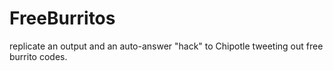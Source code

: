 # FreeBurritos
replicate an output and an auto-answer "hack" to Chipotle tweeting out free burrito codes.                                
